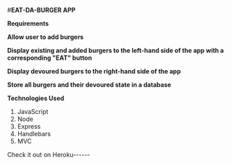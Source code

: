#**EAT-DA-BURGER APP**

**Requirements**

**Allow user to add burgers**

**Display existing and added burgers to the left-hand side of the app with a corresponding "EAT" button**

**Display devoured burgers to the right-hand side of the app**

**Store all burgers and their devoured state in a database**

**Technologies Used**

1. JavaScript
2. Node
3. Express
4. Handlebars
5. MVC

Check it out on Heroku------